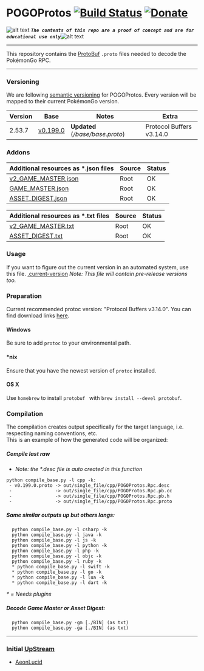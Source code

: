 <!-- define variables -->
[1.1]: http://i.imgur.com/M4fJ65n.png (ATTENTION)

POGOProtos [![Build Status](https://travis-ci.com/Furtif/POGOProtos.svg?branch=master)](https://travis-ci.com/Furtif/POGOProtos) [![Donate](https://img.shields.io/badge/Donate-PayPal-green.svg)](https://www.paypal.me/rocketbot) <!-- [![Maintainability](https://api.codeclimate.com/v1/badges/f4fbd03daa49a667d1b7/maintainability)](https://codeclimate.com/github/Furtif/POGOProtos/maintainability) [![Test Coverage](https://api.codeclimate.com/v1/badges/f4fbd03daa49a667d1b7/test_coverage)](https://codeclimate.com/github/Furtif/POGOProtos/test_coverage)-->
=========

![alt text][1.1] <strong><em>`The contents of this repo are a proof of concept and are for educational use only`</em></strong>![alt text][1.1]<br/>

---

This repository contains the [ProtoBuf](https://github.com/google/protobuf) `.proto` files needed to decode the PokémonGo RPC.

---

### Versioning
We are following [semantic versioning](http://semver.org/) for POGOProtos.  Every version will be mapped to their current PokémonGo version.

| Version      | Base                                                                                                      | Notes                  | Extra                           |
|--------------|-----------------------------------------------------------------------------------------------------------|------------------------|---------------------------------|
| 2.53.7       |  [v0.199.0](https://github.com/Furtif/POGOProtos/blob/master/base/v0.199.0.proto)                         | **Updated** (_/base/base.proto_)  |  Protocol Buffers v3.14.0     |

### Addons

| Additional resources as *.json files | Source                                                                               | Status
|------------------------|--------------------------------------------------------------------------------------|--------
| [v2_GAME_MASTER.json](https://raw.githubusercontent.com/Furtif/POGOProtos/master/GM/v2_GAME_MASTER.json) | Root                                   |  OK
| [GAME_MASTER.json](https://raw.githubusercontent.com/Furtif/POGOProtos/master/GM/GAME_MASTER.json) | Root                                   |  OK
| [ASSET_DIGEST.json](https://raw.githubusercontent.com/Furtif/POGOProtos/master/GM/ASSET_DIGEST.json) | Root                                   |  OK

| Additional resources as *.txt files | Source                                                                               | Status
|------------------------|--------------------------------------------------------------------------------------|--------
| [v2_GAME_MASTER.txt](https://raw.githubusercontent.com/Furtif/POGOProtos/master/GM/v2_GAME_MASTER.txt) | Root                                   |  OK
| [ASSET_DIGEST.txt](https://raw.githubusercontent.com/Furtif/POGOProtos/master/GM/ASSET_DIGEST.txt) | Root                                   |  OK

### Usage
If you want to figure out the current version in an automated system, use this file.
[.current-version](https://github.com/Furtif/POGOProtos/raw/master/.current-version)
*Note: This file will contain pre-release versions too.*

### Preparation
Current recommended protoc version: "Protocol Buffers v3.14.0".
You can find download links [here](https://github.com/google/protobuf/releases).

#### Windows
Be sure to add `protoc` to your environmental path.

#### *nix
Ensure that you have the newest version of `protoc` installed.

#### OS X
Use `homebrew` to install `protobuf ` with `brew install --devel protobuf`.

### Compilation
The compilation creates output specifically for the target language, i.e. respecting naming conventions, etc.  
This is an example of how the generated code will be organized:

##### Compile last raw

 * _Note: the *.desc file is auto created in this function_

```
python compile_base.py -l cpp -k:
 - v0.199.0.proto -> out/single_file/cpp/POGOProtos.Rpc.desc
 -                -> out/single_file/cpp/POGOProtos.Rpc.pb.cc
 -                -> out/single_file/cpp/POGOProtos.Rpc.pb.h
 -                -> out/single_file/cpp/POGOProtos.Rpc.proto
```

##### Same similar outputs up but others langs:

```
  python compile_base.py -l csharp -k
  python compile_base.py -l java -k
  python compile_base.py -l js -k
  python compile_base.py -l python -k
  python compile_base.py -l php -k
  python compile_base.py -l objc -k
  python compile_base.py -l ruby -k
  * python compile_base.py -l swift -k
  * python compile_base.py -l go -k
  * python compile_base.py -l lua -k
  * python compile_base.py -l dart -k
```

_* = Needs plugins_

##### Decode Game Master or Asset Digest:

```
  python compile_base.py -gm [./BIN] (as txt)
  python compile_base.py -ga [./BIN] (as txt)
```
---

### Initial [UpStream](https://github.com/Furtif/POGOProtos/tree/upstream)
- [AeonLucid](https://github.com/AeonLucid/POGOProtos)
